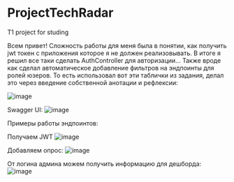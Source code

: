 # ProjectTechRadar
T1 project for studing

Всем привет! Сложность работы для меня была в понятии, как получить jwt токен с приложения которое я не должен реализовывать.
В итоге я решил все таки сделать AuthController для авторизации...
Также вроде как сделал автоматическое добавление фильтров на эндпоинты для ролей юзеров.
То есть использовал вот эти таблички из задания, делал это через введение собственной анотации и рефлексии: 


![image](https://github.com/user-attachments/assets/eefce87a-1e2b-424c-be7f-c8fdbf4f8faf)




Swagger UI:
![image](https://github.com/user-attachments/assets/2c77ff8a-3de6-444d-afa4-0513b9824d4c)







Примеры работы эндпоинтов:

Получаем JWT
![image](https://github.com/user-attachments/assets/f9526cb1-66fe-4456-8b18-439fe7ba5d60)




Добавляем опрос:
![image](https://github.com/user-attachments/assets/0b74d757-9b70-461e-b7c0-6291b1d936d2)




От логина админа можем получить информацию для дешборда:
![image](https://github.com/user-attachments/assets/e0e2a56d-0c3a-4414-9f4c-55583e629392)


